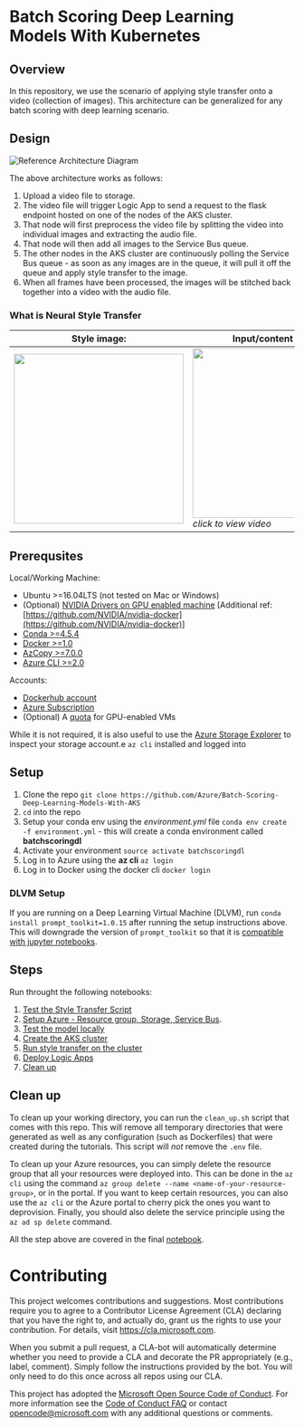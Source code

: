 
# Batch Scoring Deep Learning Models With Kubernetes

## Overview
In this repository, we use the scenario of applying style transfer onto a video (collection of images). This architecture can be generalized for any batch scoring with deep learning scenario.

## Design
![Reference Architecture Diagram](https://happypathspublic.blob.core.windows.net/assets/batch_scoring_for_dl/batchscoringdl-aks-architecture-diagram.PNG)

The above architecture works as follows:
1. Upload a video file to storage.
2. The video file will trigger Logic App to send a request to the flask endpoint hosted on one of the nodes of the AKS cluster.
3. That node will first preprocess the video file by splitting the video into individual images and extracting the audio file.
4. That node will then add all images to the Service Bus queue.
5. The other nodes in the AKS cluster are continuously polling the Service Bus queue - as soon as any images are in the queue, it will pull it off the queue and apply style transfer to the image.
6. When all frames have been processed, the images will be stitched back together into a video with the audio file.

### What is Neural Style Transfer 

| Style image: | Input/content video: | Output video: | 
|--------|--------|---------|
| <img src="https://happypathspublic.blob.core.windows.net/assets/batch_scoring_for_dl/style_image.jpg" width="300"> | [<img src="https://happypathspublic.blob.core.windows.net/assets/batch_scoring_for_dl/input_video_image_0.jpg" width="300" height="300">](https://happypathspublic.blob.core.windows.net/assets/batch_scoring_for_dl/input_video.mp4 "Input Video") *click to view video* | [<img src="https://happypathspublic.blob.core.windows.net/assets/batch_scoring_for_dl/output_video_image_0.jpg" width="300" height="300">](https://happypathspublic.blob.core.windows.net/assets/batch_scoring_for_dl/output_video.mp4 "Output Video") *click to view* |

## Prerequsites

Local/Working Machine:
- Ubuntu >=16.04LTS (not tested on Mac or Windows)
- (Optional) [NVIDIA Drivers on GPU enabled machine](https://linuxconfig.org/how-to-install-the-nvidia-drivers-on-ubuntu-18-04-bionic-beaver-linux) [Additional ref: [https://github.com/NVIDIA/nvidia-docker](https://github.com/NVIDIA/nvidia-docker)]
- [Conda >=4.5.4](https://conda.io/docs/)
- [Docker >=1.0](https://docs.docker.com/install/linux/docker-ce/ubuntu/#install-docker-ce-1) 
- [AzCopy >=7.0.0](https://docs.microsoft.com/en-us/azure/storage/common/storage-use-azcopy-linux?toc=%2fazure%2fstorage%2ffiles%2ftoc.json)
- [Azure CLI >=2.0](https://docs.microsoft.com/en-us/cli/azure/?view=azure-cli-latest)

Accounts:
- [Dockerhub account](https://hub.docker.com/)
- [Azure Subscription](https://azure.microsoft.com/en-us/free/) 
- (Optional) A [quota](https://docs.microsoft.com/en-us/azure/azure-supportability/resource-manager-core-quotas-request) for GPU-enabled VMs

While it is not required, it is also useful to use the [Azure Storage Explorer](https://azure.microsoft.com/en-us/features/storage-explorer/) to inspect your storage account.e `az cli` installed and logged into

## Setup

1. Clone the repo `git clone https://github.com/Azure/Batch-Scoring-Deep-Learning-Models-With-AKS`
2. `cd` into the repo
3. Setup your conda env using the _environment.yml_ file `conda env create -f environment.yml` - this will create a conda environment called __batchscoringdl__
4. Activate your environment `source activate batchscoringdl`
5. Log in to Azure using the __az cli__ `az login`
6. Log in to Docker using the docker cli `docker login`

### DLVM Setup
If you are running on a Deep Learning Virtual Machine (DLVM), run `conda install prompt_toolkit=1.0.15` after running the setup instructions above. This will downgrade the version of `prompt_toolkit` so that it is [compatible with jupyter notebooks](https://github.com/jupyter/jupyter_console/issues/158).

## Steps
Run throught the following notebooks:
1. [Test the Style Transfer Script](/00_test_neural_style_transfer.ipynb)
2. [Setup Azure - Resource group, Storage, Service Bus](/01_setup_azure.ipynb).
3. [Test the model locally](./02_local_testing.ipynb)
4. [Create the AKS cluster](./03_create_aks_cluster.ipynb)
5. [Run style transfer on the cluster](./04_style_transfer_on_aks.ipynb)
6. [Deploy Logic Apps](./05_deploy_logic_app.ipynb)
7. [Clean up](./06_clean_up.ipynb)

## Clean up
To clean up your working directory, you can run the `clean_up.sh` script that comes with this repo. This will remove all temporary directories that were generated as well as any configuration (such as Dockerfiles) that were created during the tutorials. This script will _not_ remove the `.env` file. 

To clean up your Azure resources, you can simply delete the resource group that all your resources were deployed into. This can be done in the `az cli` using the command `az group delete --name <name-of-your-resource-group>`, or in the portal. If you want to keep certain resources, you can also use the `az cli` or the Azure portal to cherry pick the ones you want to deprovision. Finally, you should also delete the service principle using the `az ad sp delete` command. 

All the step above are covered in the final [notebook](./05_clean_up.ipynb).

# Contributing

This project welcomes contributions and suggestions.  Most contributions require you to agree to a
Contributor License Agreement (CLA) declaring that you have the right to, and actually do, grant us
the rights to use your contribution. For details, visit https://cla.microsoft.com.

When you submit a pull request, a CLA-bot will automatically determine whether you need to provide
a CLA and decorate the PR appropriately (e.g., label, comment). Simply follow the instructions
provided by the bot. You will only need to do this once across all repos using our CLA.

This project has adopted the [Microsoft Open Source Code of Conduct](https://opensource.microsoft.com/codeofconduct/).
For more information see the [Code of Conduct FAQ](https://opensource.microsoft.com/codeofconduct/faq/) or
contact [opencode@microsoft.com](mailto:opencode@microsoft.com) with any additional questions or comments.
